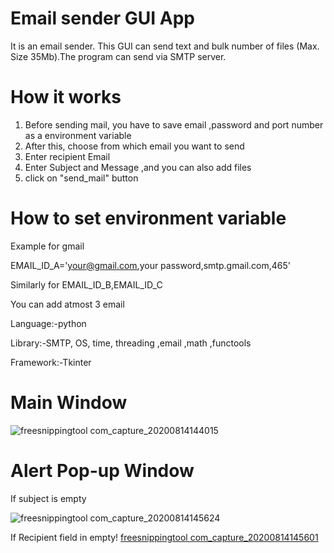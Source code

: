 # Email sender GUI App
It is an email sender. This GUI can send text and bulk number of files (Max. Size 35Mb).The program can send via SMTP server.
# How it works
1. Before sending mail, you have to save email ,password and port number as a environment variable
2. After this, choose from which email you want to send 
3. Enter recipient Email
3. Enter Subject and Message ,and you can also add files
4. click on "send_mail" button
# How to set environment variable
Example for gmail


EMAIL_ID_A='your@gmail.com,your password,smtp.gmail.com,465'

Similarly for EMAIL_ID_B,EMAIL_ID_C

You can add atmost 3 email

Language:-python

Library:-SMTP, OS, time, threading ,email ,math ,functools

Framework:-Tkinter

# Main Window
![freesnippingtool com_capture_20200814144015](https://user-images.githubusercontent.com/58354473/90235281-a96c3100-de3e-11ea-942d-95d8c103cf71.png)
# Alert Pop-up Window
If subject is empty

![freesnippingtool com_capture_20200814145624](https://user-images.githubusercontent.com/58354473/90235356-cb65b380-de3e-11ea-8c6d-7757f883f606.png)

If Recipient field in empty!
[freesnippingtool com_capture_20200814145601](https://user-images.githubusercontent.com/58354473/90235366-cc96e080-de3e-11ea-91b9-dd4342616e0b.png)
